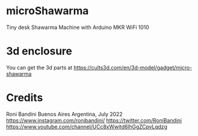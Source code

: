 # microShawarma
Tiny desk Shawarma Machine with Arduino MKR WiFi 1010

# 3d enclosure
You can get the 3d parts at https://cults3d.com/en/3d-model/gadget/micro-shawarma

# Credits

Roni Bandini
Buenos Aires Argentina, July 2022
https://www.instagram.com/ronibandini/
https://twitter.com/RoniBandini
https://www.youtube.com/channel/UCc8xWwjtd6lhGgZCpvLqdzg
